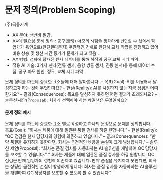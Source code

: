 # 문제 정의(Problem Scoping)


(주)극동기계

- AX 분야: 생산비 절감.
- AX의 필요성(문제 정의): 공구(툴링) 마모의 시점을 정확하게 판단할 수 없어서 작업자가 육안으로(판단한다든지) 주관적인 견해로 판단해 교체 작업을 진행하고 있어 비용 상승 및 생산 시간 증가가 문제가 되고 있음 .
- AX 방법: 설비에 탑재된 센서 데이터를 통해 최적의 공구 교체 시기 파악.
- 적용 AI 기술: 3가지 센서(전류 센서, 음향 방출 센서, 진동 센서)를 통해 데이터 수집, 공구 마모 원인, 정도, 교체 시기 파악 .

문제 정의를 하는데 중요한 요소들에 대해 알아봅니다.
– 목표(Goal): AI를 이용해서 달성하고자 하는 것이 무엇인가요?
– 현실(Reality): AI를 사용하지 않는 지금 상황은 어떠한가요?
– 결과(Consequences): 목표를 달성하지 못하면 어떤 결과가 초래되나요?
– 솔루션 제안(Proposal): 회사가 선택해야 하는 해결책은 무엇일까요?

#### 문제 정의 예시
문제 정의를 하는데 중요한 요소 별로 작성하고 하나의 문장으로 문제를 정의합니다.
– 목표(Goal): “회사는 제품에 대해 일관된 품질 검사를 하길 원합니다.”
– 현실(Reality): “QC 점검은 현재 담당자의 경험에 의존하고 있습니다.”
– 결과(Consequences): “만약 품질을 유지하지 못한다면, 회사는 금전적인 비용을 손실이 크게 발생합니다.”
– 솔루션 제안(Proposal): “회사는 품질 검사를 자동화하는 AI 솔루션을 개발하여 QC 담당자를 보조할 수 있습니다.”
” 회사는 제품에 대해 일관된 품질 검사를 하길 원합니다. QC 점검은 현재 담당자의 경험에 의존하고 있습니다. 만약 품질을 유지하지 못한다면, 회사는 상당한 금전적인 손실이 발생하게 됩니다. 회사는 품질 검사를 자동화하는 AI 솔루션을 개발하여 QC 담당자를 보조할 수 있도록 할 수 있습니다.”

